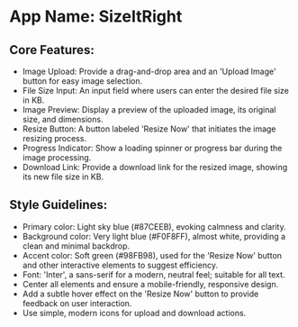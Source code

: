 # **App Name**: SizeItRight

## Core Features:

- Image Upload: Provide a drag-and-drop area and an 'Upload Image' button for easy image selection.
- File Size Input: An input field where users can enter the desired file size in KB.
- Image Preview: Display a preview of the uploaded image, its original size, and dimensions.
- Resize Button: A button labeled 'Resize Now' that initiates the image resizing process.
- Progress Indicator: Show a loading spinner or progress bar during the image processing.
- Download Link: Provide a download link for the resized image, showing its new file size in KB.

## Style Guidelines:

- Primary color: Light sky blue (#87CEEB), evoking calmness and clarity.
- Background color: Very light blue (#F0F8FF), almost white, providing a clean and minimal backdrop.
- Accent color: Soft green (#98FB98), used for the 'Resize Now' button and other interactive elements to suggest efficiency.
- Font: 'Inter', a sans-serif for a modern, neutral feel; suitable for all text.
- Center all elements and ensure a mobile-friendly, responsive design.
- Add a subtle hover effect on the 'Resize Now' button to provide feedback on user interaction.
- Use simple, modern icons for upload and download actions.